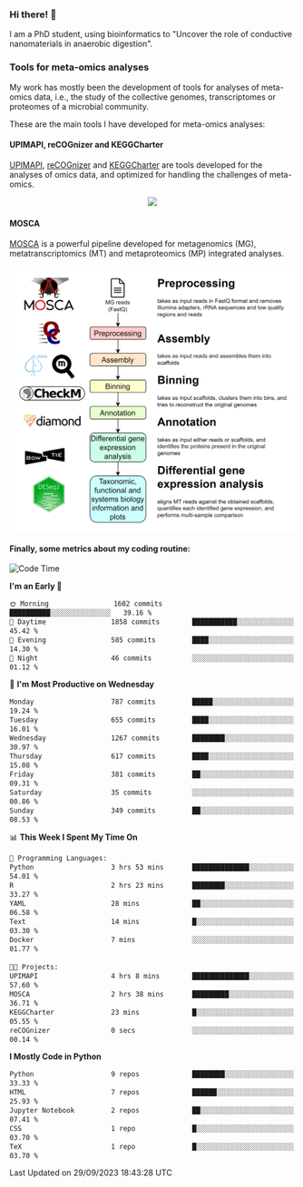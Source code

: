 ### Hi there! 👋

I am a PhD student, using bioinformatics to "Uncover the role of conductive nanomaterials in anaerobic digestion".

### Tools for meta-omics analyses

My work has mostly been the development of tools for analyses of meta-omics data, i.e., the study of the collective genomes, transcriptomes or proteomes of a microbial community.

These are the main tools I have developed for meta-omics analyses:

#### UPIMAPI, reCOGnizer and KEGGCharter

[UPIMAPI](https://github.com/iquasere/UPIMAPI), [reCOGnizer](https://github.com/iquasere/reCOGnizer) and [KEGGCharter](https://github.com/iquasere/KEGGCharter) are tools developed for the analyses of omics data, and optimized for handling the challenges of meta-omics.

<p align="center">
    <img src="assets/annotation_paper.png">
</p>

#### MOSCA

[MOSCA](https://github.com/iquasere/MOSCA) is a powerful pipeline developed for metagenomics (MG), metatranscriptomics (MT) and metaproteomics (MP) integrated analyses.

<p align="center">
    <img src="assets/mosca_workflow.png" align="center" width="700">
</p>


#### Finally, some metrics about my coding routine:

<!--START_SECTION:waka-->
![Code Time](http://img.shields.io/badge/Code%20Time-683%20hrs-blue)

**I'm an Early 🐤** 

```text
🌞 Morning                1602 commits        ██████████░░░░░░░░░░░░░░░   39.16 % 
🌆 Daytime                1858 commits        ███████████░░░░░░░░░░░░░░   45.42 % 
🌃 Evening                585 commits         ████░░░░░░░░░░░░░░░░░░░░░   14.30 % 
🌙 Night                  46 commits          ░░░░░░░░░░░░░░░░░░░░░░░░░   01.12 % 
```
📅 **I'm Most Productive on Wednesday** 

```text
Monday                   787 commits         █████░░░░░░░░░░░░░░░░░░░░   19.24 % 
Tuesday                  655 commits         ████░░░░░░░░░░░░░░░░░░░░░   16.01 % 
Wednesday                1267 commits        ████████░░░░░░░░░░░░░░░░░   30.97 % 
Thursday                 617 commits         ████░░░░░░░░░░░░░░░░░░░░░   15.08 % 
Friday                   381 commits         ██░░░░░░░░░░░░░░░░░░░░░░░   09.31 % 
Saturday                 35 commits          ░░░░░░░░░░░░░░░░░░░░░░░░░   00.86 % 
Sunday                   349 commits         ██░░░░░░░░░░░░░░░░░░░░░░░   08.53 % 
```


📊 **This Week I Spent My Time On** 

```text
💬 Programming Languages: 
Python                   3 hrs 53 mins       ██████████████░░░░░░░░░░░   54.01 % 
R                        2 hrs 23 mins       ████████░░░░░░░░░░░░░░░░░   33.27 % 
YAML                     28 mins             ██░░░░░░░░░░░░░░░░░░░░░░░   06.58 % 
Text                     14 mins             █░░░░░░░░░░░░░░░░░░░░░░░░   03.30 % 
Docker                   7 mins              ░░░░░░░░░░░░░░░░░░░░░░░░░   01.77 % 

🐱‍💻 Projects: 
UPIMAPI                  4 hrs 8 mins        ██████████████░░░░░░░░░░░   57.60 % 
MOSCA                    2 hrs 38 mins       █████████░░░░░░░░░░░░░░░░   36.71 % 
KEGGCharter              23 mins             █░░░░░░░░░░░░░░░░░░░░░░░░   05.55 % 
reCOGnizer               0 secs              ░░░░░░░░░░░░░░░░░░░░░░░░░   00.14 % 
```

**I Mostly Code in Python** 

```text
Python                   9 repos             ████████░░░░░░░░░░░░░░░░░   33.33 % 
HTML                     7 repos             ██████░░░░░░░░░░░░░░░░░░░   25.93 % 
Jupyter Notebook         2 repos             ██░░░░░░░░░░░░░░░░░░░░░░░   07.41 % 
CSS                      1 repo              █░░░░░░░░░░░░░░░░░░░░░░░░   03.70 % 
TeX                      1 repo              █░░░░░░░░░░░░░░░░░░░░░░░░   03.70 % 
```




 Last Updated on 29/09/2023 18:43:28 UTC
<!--END_SECTION:waka-->

